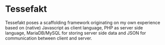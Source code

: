 # Tessefakt
Tessefakt poses a scaffolding framework originating on my own experience based on (native) Javascript as client language, PHP as server side language, MariaDB/MySQL for storing server side data and JSON for communication between client and server.
